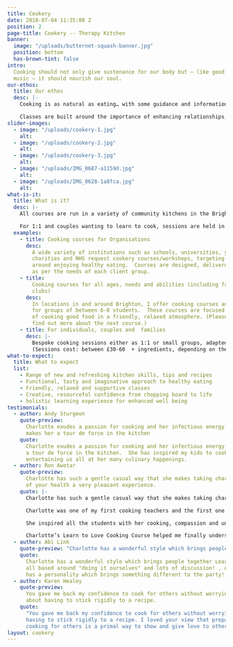 ```yaml
---
title: Cookery
date: 2018-07-04 11:35:00 Z
position: 2
page-title: Cookery -- Therapy Kitchen
banner:
  image: "/uploads/butternet-squash-banner.jpg"
  position: bottom
  has-brown-tint: false
intro:
  Cooking should not only give sustenance for our body but – like good art or
  music – it should nourish our soul.
our-ethos:
  title: Our ethos
  desc: |-
    Cooking is as natural as eating… with some guidance and information, classes will inspire your intuition, your imagination and your appetite to lead the way, in your kitchen.  In this approach, recipes are starting points for you to personalize - adapting, researching and experimenting with ideas and ingredients, so that your cooking tastes just right, for you.

    Classes are built around the importance of enhancing relationships, with ourselves, each other and of course food.  We need to eat and are social creatures, so coming together in a supportive, friendly group to enjoy cooking good food, makes good sense in every way.
slider-images:
  - image: "/uploads/cookery-1.jpg"
    alt:
  - image: "/uploads/cookery-2.jpg"
    alt:
  - image: "/uploads/cookery-3.jpg"
    alt:
  - image: "/uploads/IMG_0687-a1159d.jpg"
    alt:
  - image: "/uploads/IMG_0628-1a8fca.jpg"
    alt:
what-is-it:
  title: What is it?
  desc: |-
    All courses are run in a variety of community kitchens in the Brighton area.  Our on the move, pop up kitchen, can be set up almost anywhere!

    For 1:1 and couples wanting to learn to cook, sessions are held in my garden studio or in some cases, in your own home.  See below for the adaptable, pick and mix range of cooking courses offered:
  examples:
    - title: Cooking courses for Organisations
      desc:
        A wide variety of institutions such as schools, universities, youth clubs,
        charities and NHS request cookery courses/workshops, targeting specific areas
        around enjoying healthy eating.  Courses are designed, delivered and costed
        as per the needs of each client group.
    - title:
        Cooking courses for all ages, needs and abilities (including family cookery
        clubs)
      desc:
        In locations in and around Brighton, I offer cooking courses and workshops
        for groups of between 6-8 students.  These courses are focused on the enjoyment
        of cooking good food in a friendly, relaxed atmosphere. (Please contact me to
        find out more about the next course.)
    - title: For individuals, couples and  families
      desc: |-
        Bespoke cooking sessions either as 1:1 or small groups, adapted to your specific requests.  This are a great gift and wonderful way to spend time with loved ones.
        (Sessions cost: between £30-60  + ingredients, depending on the nature of the session/group.)
what-to-expect:
  title: What to expect
  list:
    - Range of new and refreshing kitchen skills, tips and recipes
    - Functional, tasty and imaginative approach to healthy eating
    - Friendly, relaxed and supportive classes
    - Creative, resourceful confidence from chopping board to life
    - holistic learning experience for enhanced well being
testimonials:
  - author: Andy Sturgeon
    quote-preview:
      Charlotte exudes a passion for cooking and her infectious energy
      makes her a tour de force in the kitchen
    quote:
      Charlotte exudes a passion for cooking and her infectious energy makes her
      a tour de force in the kitchen.  She has inspired my kids to cook and love food…
      entertaining us all at her many culinary happenings.
  - author: Ron Awotar
    quote-preview:
      Charlotte has such a gentle casual way that she makes taking charge
      of your health a very pleasant experience.
    quote: |-
      Charlotte has such a gentle casual way that she makes taking charge of your health a very pleasant experience.

      Charlotte was one of my first cooking teachers and the first one to make me feel confident and unafraid of all the new foods and theories that just right for me as a beginner.

      She inspired all the students with her cooking, compassion and understanding; she is not only teaching in her class, she is also hands on cooking including all students’ participation.

      Charlotte’s Learn to Love Cooking Course helped me finally understand food and how to cook with love. Her teaching technique is so clear, easy and practical to understand, some of my favourite dishes are Fish Pie/ Risotto-Chicken/Mushroom and Leek/ Chocolate and Banana Cake and Chocolate Brownies.
  - author: Abi Link
    quote-preview: "Charlotte has a wonderful style which brings people together "
    quote:
      Charlotte has a wonderful style which brings people together Learning was
      all based around "doing it ourselves" and lots of discussion! , every ingredient
      has a personality which brings something different to the party!!
  - author: Karen Healey
    quote-preview:
      You gave me back my confidence to cook for others without worrying
      about having to stick rigidly to a recipe.
    quote:
      "You gave me back my confidence to cook for others without worrying about
      having to stick rigidly to a recipe. I loved your view that preparing food and
      cooking for others is a primal way to show and give love to others. "
layout: cookery
---
```

